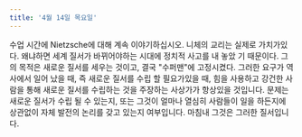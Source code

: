 ```yaml
---
title: '4월 14일 목요일'
---
```

수업 시간에 Nietzsche에 대해 계속 이야기하십시오. 니체의 교리는 실제로 가치가있다. 왜냐하면 세계 질서가 바뀌어야하는 시대에 정치적 사고를 내 놓았 기 때문이다. 그의 목적은 새로운 질서를 세우는 것이고, 결국 "수퍼맨"에 고정시켰다. 그러한 요구가 역사에서 일어 났을 때, 즉 새로운 질서를 수립 할 필요가있을 때, 힘을 사용하고 강건한 사람을 통해 새로운 질서를 수립하는 것을 주장하는 사상가가 항상있을 것입니다. 문제는 새로운 질서가 수립 될 수 있는지, 또는 그것이 얼마나 열심히 사람들이 일을 하든지에 상관없이 자체 발전의 논리를 갖고 있는지 여부입니다. 마침내 그것은 그러한 질서입니다.

